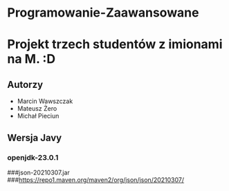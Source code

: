 # Programowanie-Zaawansowane

# Projekt trzech studentów z imionami na M. :D

## Autorzy
- Marcin Wawszczak
- Mateusz Żero
- Michał Pieciun
## Wersja Javy
### openjdk-23.0.1

###json-20210307.jar
###https://repo1.maven.org/maven2/org/json/json/20210307/